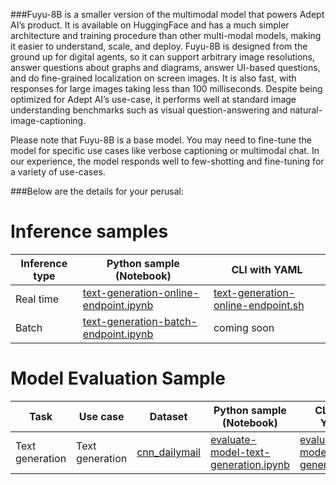 ###Fuyu-8B is a smaller version of the multimodal model that powers Adept AI’s product. It is available on HuggingFace and has a much simpler architecture and training procedure than other multi-modal models, making it easier to understand, scale, and deploy. Fuyu-8B is designed from the ground up for digital agents, so it can support arbitrary image resolutions, answer questions about graphs and diagrams, answer UI-based questions, and do fine-grained localization on screen images. It is also fast, with responses for large images taking less than 100 milliseconds. Despite being optimized for Adept AI’s use-case, it performs well at standard image understanding benchmarks such as visual question-answering and natural-image-captioning.

Please note that Fuyu-8B is a base model. You may need to fine-tune the model for specific use cases like verbose captioning or multimodal chat. In our experience, the model responds well to few-shotting and fine-tuning for a variety of use-cases.

###Below are the details for your perusal:

# **Inference samples**

Inference type|Python sample (Notebook)|CLI with YAML
|--|--|--|
Real time|<a href="https://aka.ms/azureml-infer-online-sdk-text-generation-dolly" target="_blank">text-generation-online-endpoint.ipynb</a>|<a href="https://aka.ms/azureml-infer-online-cli-text-generation-dolly" target="_blank">text-generation-online-endpoint.sh</a>
Batch |<a href="https://aka.ms/azureml-infer-batch-sdk-text-generation" target="_blank">text-generation-batch-endpoint.ipynb</a>| coming soon

# Model Evaluation Sample

Task| Use case| Dataset| Python sample (Notebook)| CLI with YAML
|--|--|--|--|--|
Text generation | Text generation | <a href="https://huggingface.co/datasets/cnn_dailymail" target="_blank"> cnn_dailymail </a> | <a href="https://aka.ms/azureml-eval-sdk-text-generation/" target="_blank">evaluate-model-text-generation.ipynb</a> | <a href="https://aka.ms/azureml-eval-cli-text-generation/" target="_blank">evaluate-model-text-generation.yml</a>

